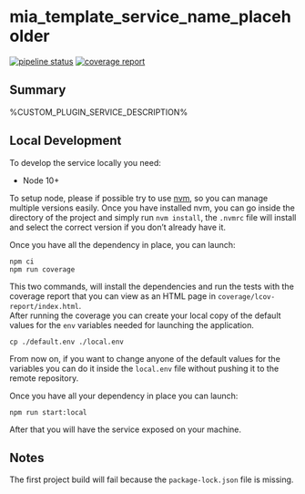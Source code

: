 # mia_template_service_name_placeholder

[![pipeline status][pipeline]][git-link]
[![coverage report][coverage]][git-link]

## Summary

%CUSTOM_PLUGIN_SERVICE_DESCRIPTION%

## Local Development

To develop the service locally you need:
- Node 10+

To setup node, please if possible try to use [nvm][nvm], so you can manage
multiple versions easily. Once you have installed nvm, you can go inside
the directory of the project and simply run `nvm install`, the `.nvmrc` file
will install and select the correct version if you don’t already have it.

Once you have all the dependency in place, you can launch:
```shell
npm ci
npm run coverage
```

This two commands, will install the dependencies and run the tests with
the coverage report that you can view as an HTML page in
`coverage/lcov-report/index.html`.  
After running the coverage you can create your local copy of the default values
for the `env` variables needed for launching the application.
```shell
cp ./default.env ./local.env
```

From now on, if you want to change anyone of the default values for
the variables you can do it inside the `local.env` file without
pushing it to the remote repository.

Once you have all your dependency in place you can launch:
```shell
npm run start:local
```

After that you will have the service exposed on your machine.

## Notes

The first project build will fail because the `package-lock.json`
file is missing.

[pipeline]: %GITLAB_BASE_URL%/%CUSTOM_PLUGIN_PROJECT_FULL_PATH%/badges/master/pipeline.svg
[coverage]: %GITLAB_BASE_URL%/%CUSTOM_PLUGIN_PROJECT_FULL_PATH%/badges/master/coverage.svg
[git-link]: %GITLAB_BASE_URL%/%CUSTOM_PLUGIN_PROJECT_FULL_PATH%/commits/master

[nvm]: https://github.com/creationix/nvm
[merge-request]: %GITLAB_BASE_URL%/%CUSTOM_PLUGIN_PROJECT_FULL_PATH%/merge_requests
